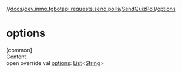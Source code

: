 //[docs](../../../index.md)/[dev.inmo.tgbotapi.requests.send.polls](../index.md)/[SendQuizPoll](index.md)/[options](options.md)



# options  
[common]  
Content  
open override val [options](options.md): [List](https://kotlinlang.org/api/latest/jvm/stdlib/kotlin.collections/-list/index.html)<[String](https://kotlinlang.org/api/latest/jvm/stdlib/kotlin/-string/index.html)>  



